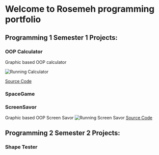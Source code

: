 # Welcome to Rosemeh programming portfolio 

## Programming 1 Semester 1 Projects: 

### OOP Calculator 
Graphic based OOP calculator

![Running Calculator](https://github.com/rosemeh/Programming1portfolio/blob/gh-pages/images/Calc.png?raw=true)

[Source Code](https://github.com/rosemeh/Programming1portfolio/tree/gh-pages/src/Calculator) 

### SpaceGame

### ScreenSavor
Graphic based OOP Screen Savor
![Running Screen Savor](https://github.com/rosemeh/Programming1portfolio/blob/gh-pages/images/Savor.png?raw=true)
[Source Code](https://github.com/rosemeh/Programming1portfolio/blob/gh-pages/src/ScreenSavor/sketch__ScreenSaver.pde)
## Programming 2 Semester 2 Projects:

### Shape Tester
